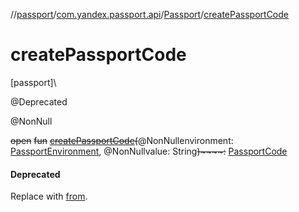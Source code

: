 //[passport](../../../index.md)/[com.yandex.passport.api](../index.md)/[Passport](index.md)/[createPassportCode](create-passport-code.md)

# createPassportCode

[passport]\

@Deprecated

@NonNull

~~open~~ ~~fun~~ [~~createPassportCode~~](create-passport-code.md)~~(~~@NonNullenvironment: [PassportEnvironment](../-passport-environment/index.md), @NonNullvalue: String~~)~~~~:~~ [PassportCode](../-passport-code/index.md)

#### Deprecated

Replace with [from](../../../passport/com.yandex.passport.api/-passport-code/-factory/from.md).
